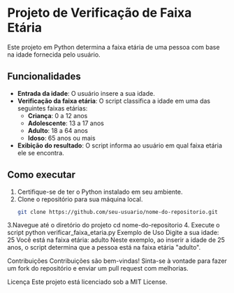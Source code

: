 # Projeto de Verificação de Faixa Etária

Este projeto em Python determina a faixa etária de uma pessoa com base na idade fornecida pelo usuário.

## Funcionalidades

- **Entrada da idade**: O usuário insere a sua idade.
- **Verificação da faixa etária**: O script classifica a idade em uma das seguintes faixas etárias:
  - **Criança**: 0 a 12 anos
  - **Adolescente**: 13 a 17 anos
  - **Adulto**: 18 a 64 anos
  - **Idoso**: 65 anos ou mais
- **Exibição do resultado**: O script informa ao usuário em qual faixa etária ele se encontra.

## Como executar

1. Certifique-se de ter o Python instalado em seu ambiente.
2. Clone o repositório para sua máquina local.
   ```bash
   git clone https://github.com/seu-usuario/nome-do-repositorio.git
3.Navegue até o diretório do projeto
cd nome-do-repositorio
4. Execute o script
python verificar_faixa_etaria.py
Exemplo de Uso
Digite a sua idade: 25
Você está na faixa etária: adulto
Neste exemplo, ao inserir a idade de 25 anos, o script determina que a pessoa está na faixa etária "adulto".

Contribuições
Contribuições são bem-vindas! Sinta-se à vontade para fazer um fork do repositório e enviar um pull request com melhorias.

Licença
Este projeto está licenciado sob a MIT License.
